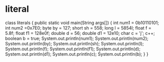 # literal
 class literals
 {
    public static void main(String args[])
    {
        int num1 = 0b10110101;
        int num2 =0x7E0;
        byte by = 127;
        short sh = 558;
        long l = 5854l;
        float f = 5.8f;
        float f1 = 128e0f;
        double d = 56;
        double d1 = 12e10;
        char c = 'j';
         c++;
        boolean b = true; 
        System.out.println(num1);
        System.out.println(num2);
        System.out.println(by);
        System.out.println(sh);
        System.out.println(l);
        System.out.println(f);
        System.out.println(f1);
        System.out.println(d);
        System.out.println(d1);
        System.out.println(c);
        System.out.println(b);
    }
 }
